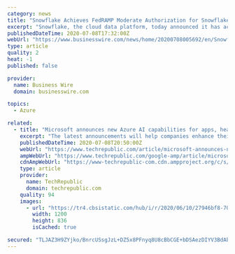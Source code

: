 ```yaml
---
category: news
title: "Snowflake Achieves FedRAMP Moderate Authorization for Snowflake on AWS and Microsoft Azure Government"
excerpt: "Snowflake, the cloud data platform, today announced it has achieved Federal Risk and Authorization Management Program (FedRAMP) Moderate Authorization"
publishedDateTime: 2020-07-08T17:32:00Z
webUrl: "https://www.businesswire.com/news/home/20200708005692/en/Snowflake-Achieves-FedRAMP-Moderate-Authorization-Snowflake-AWS"
type: article
quality: 2
heat: -1
published: false

provider:
  name: Business Wire
  domain: businesswire.com

topics:
  - Azure

related:
  - title: "Microsoft announces new Azure AI capabilities for apps, healthcare, and more"
    excerpt: "The latest announcements will help companies enhance their voice-enabled application experiences and provide critical data management across healthcare industries."
    publishedDateTime: 2020-07-08T20:50:00Z
    webUrl: "https://www.techrepublic.com/article/microsoft-announces-new-azure-ai-capabilities-for-apps-healthcare-and-more/"
    ampWebUrl: "https://www.techrepublic.com/google-amp/article/microsoft-announces-new-azure-ai-capabilities-for-apps-healthcare-and-more/"
    cdnAmpWebUrl: "https://www-techrepublic-com.cdn.ampproject.org/c/s/www.techrepublic.com/google-amp/article/microsoft-announces-new-azure-ai-capabilities-for-apps-healthcare-and-more/"
    type: article
    provider:
      name: TechRepublic
      domain: techrepublic.com
    quality: 94
    images:
      - url: "https://tr4.cbsistatic.com/hub/i/r/2020/06/10/27946bf8-707b-4774-8f90-fe1121ea78b4/resize/1200x/57eed99cd6ea6ce4842383677842ede0/artificial-intelligence-image.jpg"
        width: 1200
        height: 836
        isCached: true

secured: "TLJAZ3H9ZYjko/BnrcUSsgJzL+DZ5x8PFnyq8U8cBbCGE+bDSAezDIYV3BdAbtyFbBBOZFyu9zeG2pjAFAXyI5rmz44CnwQMzaO/nQVsUu79yGeIV8cvWaOlf1LNZc7Rx8AkEPnt7L4ZUV3qslwODwDeVQm8Mv8IVLXA+1cMzVA0FCK6AAVMuIxiD5GNVmiYBcS6OcSYoHJSHF/p7ofjGBuDj7+XA93riMLSaSRVHbTtOT+FBPZ/U1q39jBYxxFhm0OKeXosQre/8qQokPtDfDe0qbm3nikFXtOk0t52H2p11UfUA39qi8zgjLrUbVRgCcGvFqtxh/Kl2fwqGQd7tA==;0BXFhJgUcFKa+z7GOeiI5w=="
---
```


